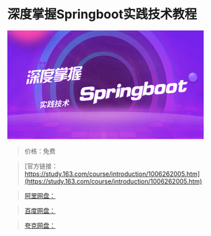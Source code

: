 # 深度掌握Springboot实践技术教程

![img](../../../assets/study163/free/dac12c24-aa6b-465a-a1d0-c2da482efede.jpg)

> 价格：免费

> [官方链接：https://study.163.com/course/introduction/1006262005.htm](https://study.163.com/course/introduction/1006262005.htm)

> [阿里网盘：]()

> [百度网盘：]()

> [夸克网盘：]()

